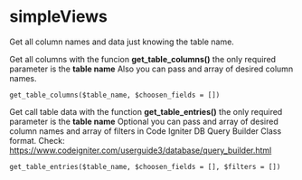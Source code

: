 simpleViews
===========
Get all column names and data just knowing the table name.

Get all columns with the funcion **get_table_columns()** the only required parameter is the __table name__
Also you can pass and array of desired column names.

```
get_table_columns($table_name, $choosen_fields = [])
```

Get call table data with the function **get_table_entries()** the only required parameter is the __table name__
Optional you can pass and array of desired column names and array of filters in Code Igniter DB Query Builder Class format. Check: https://www.codeigniter.com/userguide3/database/query_builder.html

```
get_table_entries($table_name, $choosen_fields = [], $filters = [])
```
